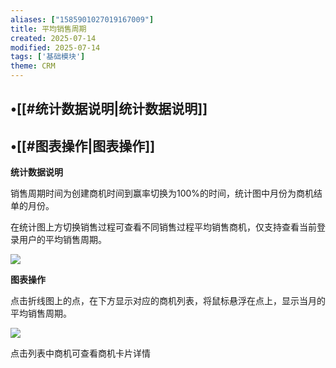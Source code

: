 ```yaml
---
aliases: ["1585901027019167009"]
title: 平均销售周期
created: 2025-07-14
modified: 2025-07-14
tags: ['基础模块']
theme: CRM
---
```


## •[[#统计数据说明|统计数据说明]]

## •[[#图表操作|图表操作]]

**统计数据说明**

销售周期时间为创建商机时间到赢率切换为100%的时间，统计图中月份为商机结单的月份。

在统计图上方切换销售过程可查看不同销售过程平均销售商机，仅支持查看当前登录用户的平均销售周期。

![](https://myhelpdoc.oss-cn-heyuan.aliyuncs.com/mdimages/ca281e0ef29799efb65e108bd7779744.jpg)

**图表操作**

点击折线图上的点，在下方显示对应的商机列表，将鼠标悬浮在点上，显示当月的平均销售周期。

**![](https://myhelpdoc.oss-cn-heyuan.aliyuncs.com/mdimages/34ac4690abd59386e057f19126f3cd81.jpg)**

点击列表中商机可查看商机卡片详情

